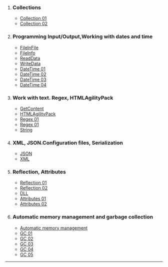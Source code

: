 1. ### Collections
   * [Collection 01](https://github.com/VanHakobyan/ISTC_Coding_School/tree/master/ISTC.ThirdStage.Advance/ISTC.ThirdStage.Advance.Collection.Collection01)
   * [Collection 02](https://github.com/VanHakobyan/ISTC_Coding_School/tree/master/ISTC.ThirdStage.Advance/ISTC.ThirdStage.Advance.Collection.Collection01)
2. ### Programming Input/Output,Working with dates and time
   * [FileInFile](https://github.com/VanHakobyan/ISTC_Coding_School/tree/master/ISTC.ThirdStage.Advance/ISTC.ThirdStage.Advance.File.FileInFile)
   * [FileInfo](https://github.com/VanHakobyan/ISTC_Coding_School/tree/master/ISTC.ThirdStage.Advance/ISTC.ThirdStage.Advance.File.FileInfo)
   * [ReadData](https://github.com/VanHakobyan/ISTC_Coding_School/tree/master/ISTC.ThirdStage.Advance/ISTC.ThirdStage.Advance.File.ReadData)
   * [WriteData](https://github.com/VanHakobyan/ISTC_Coding_School/tree/master/ISTC.ThirdStage.Advance/ISTC.ThirdStage.Advance.File.WriteData)
   * [DateTime 01](https://github.com/VanHakobyan/ISTC_Coding_School/tree/master/ISTC.ThirdStage.Advance/ISTC.ThirdStage.Advance.DateTime.DT01)
   * [DateTime 02](https://github.com/VanHakobyan/ISTC_Coding_School/tree/master/ISTC.ThirdStage.Advance/ISTC.ThirdStage.Advance.DateTime.DT02)
   * [DateTime 03](https://github.com/VanHakobyan/ISTC_Coding_School/tree/master/ISTC.ThirdStage.Advance/ISTC.ThirdStage.Advance.DateTime.DT03)
   * [DateTime 04](https://github.com/VanHakobyan/ISTC_Coding_School/tree/master/ISTC.ThirdStage.Advance/ISTC.ThirdStage.Advance.DateTime.DT04)
3. ### Work with text. Regex, HTMLAgilityPack
   * [GetContent](https://github.com/VanHakobyan/ISTC_Coding_School/tree/master/ISTC.ThirdStage.Advance/ISTC.ThirdStage.Advance.WorkWithText.GetContent)
   * [HTMLAgilityPack](https://github.com/VanHakobyan/ISTC_Coding_School/tree/master/ISTC.ThirdStage.Advance/ISTC.ThirdStage.Advance.WorkWithText.HTMLAP)
   * [Regex 01](https://github.com/VanHakobyan/ISTC_Coding_School/tree/master/ISTC.ThirdStage.Advance/ISTC.ThirdStage.Advance.WorkWithText.Rx01)   
   * [Regex 01](https://github.com/VanHakobyan/ISTC_Coding_School/tree/master/ISTC.ThirdStage.Advance/ISTC.ThirdStage.Advance.WorkWithText.Rx02)
   * [String](https://github.com/VanHakobyan/ISTC_Coding_School/tree/master/ISTC.ThirdStage.Advance/ISTC.ThirdStage.Advance.WorkWithText.Str)   
4. ### XML, JSON.Configuration files, Serialization
   * [JSON](https://github.com/VanHakobyan/ISTC_Coding_School/tree/master/ISTC.ThirdStage.Advance/ISTC.ThirdStage.Advance.Configs.Json)
   * [XML](https://github.com/VanHakobyan/ISTC_Coding_School/tree/master/ISTC.ThirdStage.Advance/ISTC.ThirdStage.Advance.Configs.XML)
5. ### Reflection, Attributes
   * [Reflection 01](https://github.com/VanHakobyan/ISTC_Coding_School/tree/master/ISTC.ThirdStage.Advance/ISTC.ThirdStage.Advance.ReflectionAttributes.R1)
   * [Reflection 02](https://github.com/VanHakobyan/ISTC_Coding_School/tree/master/ISTC.ThirdStage.Advance/ISTC.ThirdStage.Advance.ReflectionAttributes.R2)
   * [DLL](https://github.com/VanHakobyan/ISTC_Coding_School/tree/master/ISTC.ThirdStage.Advance/ISTC.ThirdStage.Advance.ReflectionAttributes.DLL)
   * [Attributes 01](https://github.com/VanHakobyan/ISTC_Coding_School/tree/master/ISTC.ThirdStage.Advance/ISTC.ThirdStage.Advance.ReflectionAttributes.A1)
   * [Attributes 02](https://github.com/VanHakobyan/ISTC_Coding_School/tree/master/ISTC.ThirdStage.Advance/ISTC.ThirdStage.Advance.ReflectionAttributes.A2)
6. ### Automatic memory management and garbage collection
   * [Automatic memory management](https://github.com/VanHakobyan/ISTC_Coding_School/tree/master/ISTC.ThirdStage.Advance/ISTC.ThirdStage.Advance.AMM.AMM01)
   * [GC 01](https://github.com/VanHakobyan/ISTC_Coding_School/tree/master/ISTC.ThirdStage.Advance/ISTC.ThirdStage.Advance.GC.GC01)
   * [GC 02](https://github.com/VanHakobyan/ISTC_Coding_School/tree/master/ISTC.ThirdStage.Advance/ISTC.ThirdStage.Advance.GC.GC02)
   * [GC 03](https://github.com/VanHakobyan/ISTC_Coding_School/tree/master/ISTC.ThirdStage.Advance/ISTC.ThirdStage.Advance.GC.GC03)
   * [GC 04](https://github.com/VanHakobyan/ISTC_Coding_School/tree/master/ISTC.ThirdStage.Advance/ISTC.ThirdStage.Advance.GC.GC04)
   * [GC 05](https://github.com/VanHakobyan/ISTC_Coding_School/tree/master/ISTC.ThirdStage.Advance/ISTC.ThirdStage.Advance.GC.GC05)
   
 ------------------------------------------------------------------

   
